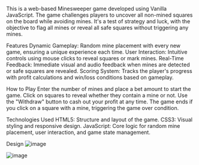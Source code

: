 This is a web-based Minesweeper game developed using Vanilla JavaScript. The game challenges players to uncover all non-mined squares on the board while avoiding mines. It's a test of strategy and luck, with the objective to flag all mines or reveal all safe squares without triggering any mines.

Features
Dynamic Gameplay: Random mine placement with every new game, ensuring a unique experience each time.
User Interaction: Intuitive controls using mouse clicks to reveal squares or mark mines.
Real-Time Feedback: Immediate visual and audio feedback when mines are detected or safe squares are revealed.
Scoring System: Tracks the player's progress with profit calculations and win/loss conditions based on gameplay.


How to Play
Enter the number of mines and place a bet amount to start the game.
Click on squares to reveal whether they contain a mine or not.
Use the "Withdraw" button to cash out your profit at any time.
The game ends if you click on a square with a mine, triggering the game over condition.

Technologies Used
HTML5: Structure and layout of the game.
CSS3: Visual styling and responsive design.
JavaScript: Core logic for random mine placement, user interaction, and game state management.

Design
![image](https://github.com/user-attachments/assets/ef9e8e91-b404-4e30-9e9f-791202c058ef)


![image](https://github.com/user-attachments/assets/744409a2-230b-45ee-9a64-030c4d4e96b2)

